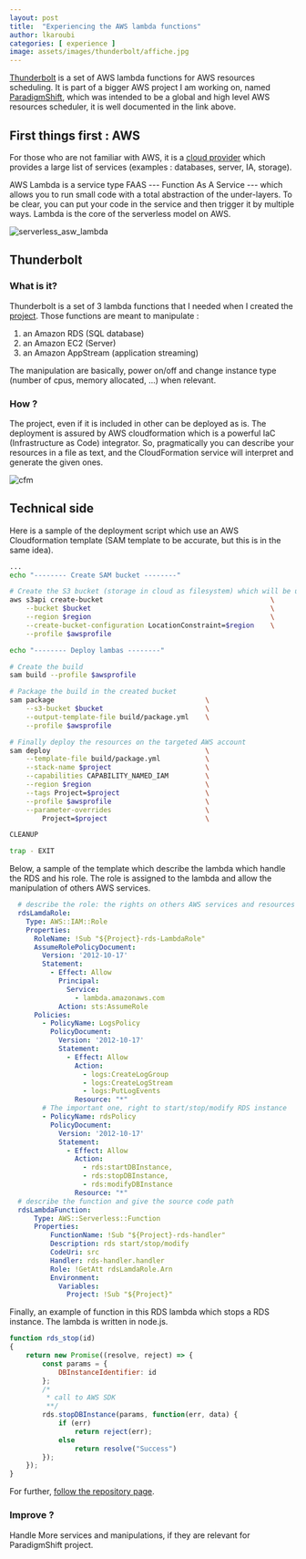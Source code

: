 ```yaml
---
layout: post
title:  "Experiencing the AWS lambda functions"
author: lkaroubi
categories: [ experience ]
image: assets/images/thunderbolt/affiche.jpg
---
```


[Thunderbolt][1] is a set of AWS lambda functions for AWS resources scheduling. It is part of a bigger AWS project I am working on, named [ParadigmShift](https://github.com/le0kar0ub1/ParadigmShift), which was intended to be a global and high level AWS resources scheduler, it is well documented in the link above.

## First things first : AWS

For those who are not familiar with AWS, it is a [cloud provider](https://fr.wikipedia.org/wiki/Cloud_computing) which provides a large list of services (examples : databases, server, IA, storage).

AWS Lambda is a service type FAAS --- Function As A Service --- which allows you to run small code with a total abstraction of the under-layers. To be clear, you can put your code in the service and then trigger it by multiple ways. Lambda is the core of the serverless model on AWS.

![serverless_asw_lambda](https://ucarecdn.com/889eff87-74c6-4447-907a-0feb2fc041d8/-/resize/1050/)

## Thunderbolt

### What is it?

Thunderbolt is a set of 3 lambda functions that I needed when I created the [project][1]. Those functions are meant to manipulate :
1. an Amazon RDS (SQL database)
2. an Amazon EC2 (Server)
3. an Amazon AppStream (application streaming)
   
The manipulation are basically, power on/off and change instance type (number of cpus, memory allocated, ...) when relevant.

### How ?

The project, even if it is included in other can be deployed as is. The deployment is assured by AWS cloudformation which is a powerful IaC (Infrastructure as Code) integrator. So, pragmatically you can describe your resources in a file as text, and the CloudFormation service will interpret and generate the given ones.

![cfm](https://blogs.vmware.com/management/files/2019/10/image002.png)

## Technical side

Here is a sample of the deployment script which use an AWS Cloudformation template (SAM template to be accurate, but this is in the same idea).

```sh
...
echo "-------- Create SAM bucket --------"

# Create the S3 bucket (storage in cloud as filesystem) which will be used for the deployment
aws s3api create-bucket                                         \
    --bucket $bucket                                            \
    --region $region                                            \
    --create-bucket-configuration LocationConstraint=$region    \
    --profile $awsprofile

echo "-------- Deploy lambas --------"

# Create the build
sam build --profile $awsprofile

# Package the build in the created bucket
sam package                                     \
    --s3-bucket $bucket                         \
    --output-template-file build/package.yml    \
    --profile $awsprofile

# Finally deploy the resources on the targeted AWS account
sam deploy                                      \
    --template-file build/package.yml           \
    --stack-name $project                       \
    --capabilities CAPABILITY_NAMED_IAM         \
    --region $region                            \
    --tags Project=$project                     \
    --profile $awsprofile                       \
    --parameter-overrides                       \
        Project=$project                        \

CLEANUP

trap - EXIT
```

Below, a sample of the template which describe the lambda which handle the RDS and his role.
The role is assigned to the lambda and allow the manipulation of others AWS services.

```yml
  # describe the role: the rights on others AWS services and resources which can be affected
  rdsLamdaRole:
    Type: AWS::IAM::Role
    Properties:
      RoleName: !Sub "${Project}-rds-LambdaRole"
      AssumeRolePolicyDocument:
        Version: '2012-10-17'
        Statement:
          - Effect: Allow
            Principal:
              Service:
                - lambda.amazonaws.com
            Action: sts:AssumeRole
      Policies:
        - PolicyName: LogsPolicy
          PolicyDocument:
            Version: '2012-10-17'
            Statement:
              - Effect: Allow
                Action:
                  - logs:CreateLogGroup
                  - logs:CreateLogStream
                  - logs:PutLogEvents
                Resource: "*"
        # The important one, right to start/stop/modify RDS instance
        - PolicyName: rdsPolicy
          PolicyDocument:
            Version: '2012-10-17'
            Statement:
              - Effect: Allow
                Action:
                  - rds:startDBInstance,
                  - rds:stopDBInstance,
                  - rds:modifyDBInstance
                Resource: "*"
  # describe the function and give the source code path
  rdsLambdaFunction:
      Type: AWS::Serverless::Function
      Properties:
          FunctionName: !Sub "${Project}-rds-handler"
          Description: rds start/stop/modify
          CodeUri: src
          Handler: rds-handler.handler
          Role: !GetAtt rdsLamdaRole.Arn
          Environment:
            Variables:
              Project: !Sub "${Project}"
```

Finally, an example of function in this RDS lambda which stops a RDS instance. The lambda is written in node.js.

```js
function rds_stop(id)
{
    return new Promise((resolve, reject) => {
        const params = {
            DBInstanceIdentifier: id
        };
        /* 
         * call to AWS SDK
         **/
        rds.stopDBInstance(params, function(err, data) {
            if (err)
                return reject(err);
            else
                return resolve("Success")
        });
    });
}
```

For further, [follow the repository page](https://github.com/le0kar0ub1/Thunderbolt/tree/master/aws).

### Improve ?

Handle More services and manipulations, if they are relevant for ParadigmShift project.

[1]:https://github.com/Epitech-Lyon/Thunderbolt